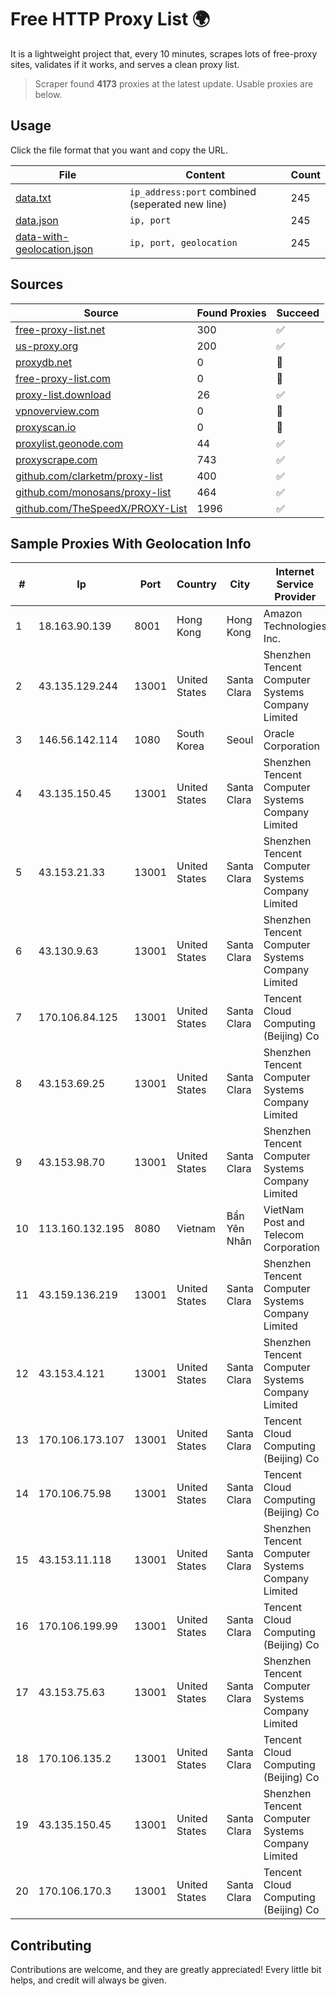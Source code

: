 
# Free HTTP Proxy List 🌍

It is a lightweight project that, every 10 minutes, scrapes lots of free-proxy sites, validates if it works, and serves a clean proxy list.


> Scraper found **4173** proxies at the latest update. Usable proxies are below.

## Usage

Click the file format that you want and copy the URL.


|File|Content|Count|
|----|-------|-----|
|[data.txt](https://raw.githubusercontent.com/themiralay/Proxy-List-World/master/data.txt)|`ip_address:port` combined (seperated new line)|245|
|[data.json](https://raw.githubusercontent.com/themiralay/Proxy-List-World/master/data.json)|`ip, port`|245|
|[data-with-geolocation.json](https://raw.githubusercontent.com/themiralay/Proxy-List-World/master/data-with-geolocation.json)|`ip, port, geolocation`|245|

## Sources

|Source|Found Proxies|Succeed|
|------|-------------|-------|
|[free-proxy-list.net](https://free-proxy-list.net)|300|✅|
|[us-proxy.org](https://www.us-proxy.org)|200|✅|
|[proxydb.net](http://proxydb.net)|0|🚫|
|[free-proxy-list.com](https://free-proxy-list.com/?page=&port=&type%5B%5D=http&type%5B%5D=https&up_time=0&search=Search)|0|🚫|
|[proxy-list.download](https://www.proxy-list.download/HTTP)|26|✅|
|[vpnoverview.com](https://vpnoverview.com/privacy/anonymous-browsing/free-proxy-servers)|0|🚫|
|[proxyscan.io](https://www.proxyscan.io)|0|🚫|
|[proxylist.geonode.com](https://proxylist.geonode.com/api/proxy-list?limit=300&page=1&sort_by=lastChecked&sort_type=desc&protocols=http,https)|44|✅|
|[proxyscrape.com](https://api.proxyscrape.com/v2/?request=displayproxies&protocol=http&timeout=10000&country=all&ssl=all&anonymity=all)|743|✅|
|[github.com/clarketm/proxy-list](https://raw.githubusercontent.com/clarketm/proxy-list/master/proxy-list-raw.txt)|400|✅|
|[github.com/monosans/proxy-list](https://raw.githubusercontent.com/monosans/proxy-list/main/proxies/http.txt)|464|✅|
|[github.com/TheSpeedX/PROXY-List](https://raw.githubusercontent.com/TheSpeedX/PROXY-List/master/http.txt)|1996|✅|


## Sample Proxies With Geolocation Info

|#|Ip|Port|Country|City|Internet Service Provider|
|-|--|----|-------|----|-------------------------|
|1|18.163.90.139|8001|Hong Kong|Hong Kong|Amazon Technologies Inc.|
|2|43.135.129.244|13001|United States|Santa Clara|Shenzhen Tencent Computer Systems Company Limited|
|3|146.56.142.114|1080|South Korea|Seoul|Oracle Corporation|
|4|43.135.150.45|13001|United States|Santa Clara|Shenzhen Tencent Computer Systems Company Limited|
|5|43.153.21.33|13001|United States|Santa Clara|Shenzhen Tencent Computer Systems Company Limited|
|6|43.130.9.63|13001|United States|Santa Clara|Shenzhen Tencent Computer Systems Company Limited|
|7|170.106.84.125|13001|United States|Santa Clara|Tencent Cloud Computing (Beijing) Co|
|8|43.153.69.25|13001|United States|Santa Clara|Shenzhen Tencent Computer Systems Company Limited|
|9|43.153.98.70|13001|United States|Santa Clara|Shenzhen Tencent Computer Systems Company Limited|
|10|113.160.132.195|8080|Vietnam|Bẩn Yên Nhân|VietNam Post and Telecom Corporation|
|11|43.159.136.219|13001|United States|Santa Clara|Shenzhen Tencent Computer Systems Company Limited|
|12|43.153.4.121|13001|United States|Santa Clara|Shenzhen Tencent Computer Systems Company Limited|
|13|170.106.173.107|13001|United States|Santa Clara|Tencent Cloud Computing (Beijing) Co|
|14|170.106.75.98|13001|United States|Santa Clara|Tencent Cloud Computing (Beijing) Co|
|15|43.153.11.118|13001|United States|Santa Clara|Shenzhen Tencent Computer Systems Company Limited|
|16|170.106.199.99|13001|United States|Santa Clara|Tencent Cloud Computing (Beijing) Co|
|17|43.153.75.63|13001|United States|Santa Clara|Shenzhen Tencent Computer Systems Company Limited|
|18|170.106.135.2|13001|United States|Santa Clara|Tencent Cloud Computing (Beijing) Co|
|19|43.135.150.45|13001|United States|Santa Clara|Shenzhen Tencent Computer Systems Company Limited|
|20|170.106.170.3|13001|United States|Santa Clara|Tencent Cloud Computing (Beijing) Co|



## Contributing

Contributions are welcome, and they are greatly appreciated! Every
little bit helps, and credit will always be given.

